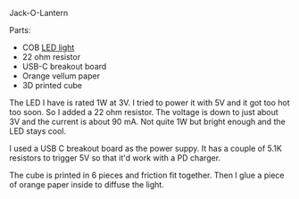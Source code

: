 Jack-O-Lantern

Parts:

* COB [LED light](https://www.aliexpress.us/item/3256807134620275.html?spm=a2g0o.order_list.order_list_main.80.6a891802asZcih&gatewayAdapt=glo2usa)
* 22 ohm resistor
* USB-C breakout board
* Orange vellum paper
* 3D printed cube

The LED I have is rated 1W at 3V. I tried to power it with 5V and it got too hot too soon. So I added a 22 ohm resistor. The voltage is down to just about 3V and the current is about 90 mA. Not quite 1W but bright enough and the LED stays cool.

I used a USB C breakout board as the power suppy. It has a couple of 5.1K resistors to trigger 5V so that it'd work with a PD charger.

The cube is printed in 6 pieces and friction fit together. Then I glue a piece of orange paper inside to diffuse the light.
